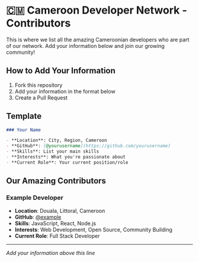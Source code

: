 # 🇨🇲 Cameroon Developer Network - Contributors

This is where we list all the amazing Cameroonian developers who are part of our network. Add your information below and join our growing community!

## How to Add Your Information

1. Fork this repository
2. Add your information in the format below
3. Create a Pull Request
 
## Template

```markdown
### Your Name

- **Location**: City, Region, Cameroon
- **GitHub**: [@yourusername](https://github.com/yourusername)
- **Skills**: List your main skills
- **Interests**: What you're passionate about
- **Current Role**: Your current position/role
```

## Our Amazing Contributors

### Example Developer

- **Location**: Douala, Littoral, Cameroon
- **GitHub**: [@example](https://github.com/example)
- **Skills**: JavaScript, React, Node.js
- **Interests**: Web Development, Open Source, Community Building
- **Current Role**: Full Stack Developer

---

_Add your information above this line_
